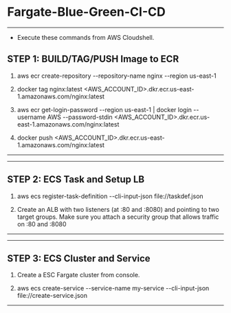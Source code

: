 # Fargate-Blue-Green-CI-CD

---

- Execute these commands from AWS Cloudshell.

## STEP 1: BUILD/TAG/PUSH Image to ECR

1. aws ecr create-repository --repository-name nginx --region us-east-1

<!---
assuming that you have nginx(or any other image of choice on the box)
-->

2. docker tag nginx:latest <AWS_ACCOUNT_ID>.dkr.ecr.us-east-1.amazonaws.com/nginx:latest

3. aws ecr get-login-password --region us-east-1 | docker login --username AWS --password-stdin <AWS_ACCOUNT_ID>.dkr.ecr.us-east-1.amazonaws.com/nginx:latest

4. docker push <AWS_ACCOUNT_ID>.dkr.ecr.us-east-1.amazonaws.com/nginx:latest

---

---

## STEP 2: ECS Task and Setup LB

1. aws ecs register-task-definition --cli-input-json file://taskdef.json

2. Create an ALB with two listeners (at :80 and :8080) and pointing to two target groups. Make sure you attach a security group that allows traffic on :80 and :8080

---

---

## STEP 3: ECS Cluster and Service

1. Create a ESC Fargate cluster from console.

2. aws ecs create-service --service-name my-service --cli-input-json file://create-service.json

---
